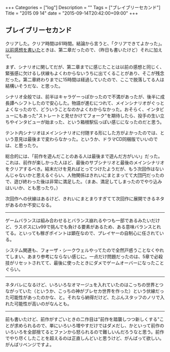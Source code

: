 +++
Categories = ["log"]
Description = ""
Tags = ["ブレイブリーセカンド"]
Title = "2015 09 14"
date = "2015-09-14T20:42:00+09:00"
+++

## ブレイブリーセカンド
クリアした。クリア時間は61時間。結論から言うと、「クリアできてよかった」。[以前感想を書いた](http://deprode.net/log/logs/2015-08-27/)ときは、第二章だったので、（昨日も書いたけど）それに加えて。

まず、シナリオに関してだが、第二章までに感じたことは以前の感想と同じく、緊張感に欠けるし伏線もよくわからないうちに出てくることがあり、そこが残念だった。第二章終わりまでに15時間は経過していたので、ここで脱落してる人は結構いそうだな、と思った。

シナリオ全般では、前半はキャラゲーっぽかったので不満があったが、後半に成長譚へシフトしたので安心した。物語が進むにつれて、メインシナリオがぐっとよくなったので、どういうことなのかよくわからなかった。おそらく、インタビューにもあった"ストレートと見せかけてフォーク"を期待したら、投手の生い立ちやインタビューが始まった、という箱根駅伝っぽい感じになったのだと思う。

テント内シナリオはメインシナリオに付随する形にした方がよかったのでは、という意見は最後まで変わらなかった。というか、ドラマCD同梱版でいいのでは、と思ったり。

総合的には、「前作を遊んだことのある人は最後まで遊んだ方がいい」だった。これは、前作が楽しかった人ほど、最後のサブシナリオと最後のメインシナリオをクリアするべき。結末だけを見ればとってつけたようだが、もう次回作はないんじゃないかと思えるぐらい、人物関係はきれいにまとまってて大団円だったので、遊び終わった後は非常に満足した。（まあ、満足してしまったのでやり込みはいいか、とも思ったり。）

次回作への伏線はあるけど、きれいにまとまりすぎてて次回作に展開できるネタがあるのか不安になる。

----

ゲームバランスは組み合わせるとバランス崩れるやつも一部であるみたいだけど、ラスボスにLv99で挑んでも負ける要素があるため、ある意味バランスとれてる。といっても稼ぎポイントは顕在なので、プレイヤーの自制心に任されている。

システム関連も、フォーザ・シークウェルやってたので全然戸惑うことなくやれてしまい、あまり参考にならない感じに。一点だけ問題だったのは、5章で必殺技がリセットされてて、最後に使ったときにダメでゲームオーバーになったことぐらい。

----

ネタバレになるけど、いろいろなオマージュを入れていたのはこっちの世界とつながっていた（というか、こっちの神がブレセカ世界を作った）という伏線だった可能性があったのかな、と。それなら納得だけど、たぶんスタッフのノリで入れた可能性が高いのがなんとも。

----

前も書いたけど、前作がすごいときの二作目は"前作を踏襲しつつ新しくする"ことが求められるので、単にいろいろ増やすだけではダメだし、かといって前作のいろいろを全部捨てるとファンから怒られるので難しいんだろうなと思う。前作でやり尽くしたことを超えるのは正直しんどいと思うけど、がんばって欲しい。がんばリベンジですよ。
